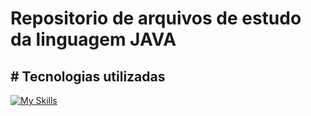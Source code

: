 # Repositorio de arquivos de estudo da linguagem JAVA


## # Tecnologias utilizadas
[![My Skills](https://skillicons.dev/icons?i=java,idea,spring,hibernate,git,mongo&theme=light)](https://skillicons.dev)

